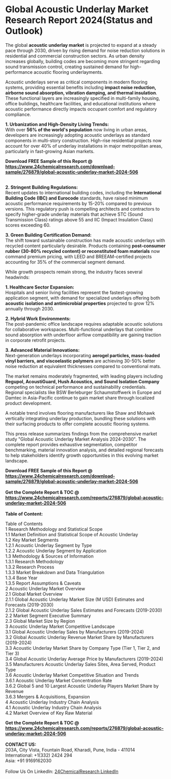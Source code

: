 <h1>Global Acoustic Underlay Market Research Report 2024(Status and Outlook)</h1><p>The global <strong>acoustic underlay market</strong> is projected to expand at a steady pace through 2030, driven by rising demand for noise reduction solutions in residential and commercial construction sectors. As urban density increases globally, building codes are becoming more stringent regarding sound transmission control, creating sustained demand for high-performance acoustic flooring underlayments.</p><p>Acoustic underlays serve as critical components in modern flooring systems, providing essential benefits including <strong>impact noise reduction, airborne sound absorption, vibration damping, and thermal insulation</strong>. These functional layers are increasingly specified in multi-family housing, office buildings, healthcare facilities, and educational institutions where acoustic performance directly impacts occupant comfort and regulatory compliance.</p><p><strong>1. Urbanization and High-Density Living Trends:</strong><br>
With over <strong>56% of the world's population</strong> now living in urban areas, developers are increasingly adopting acoustic underlays as standard components in multi-story construction. High-rise residential projects now account for over 40% of underlay installations in major metropolitan areas, particularly in fast-growing Asian markets.</p><div><b>Download FREE Sample of this Report @ 
            <a href="https://www.24chemicalresearch.com/download-sample/276879/global-acoustic-underlay-market-2024-506">
            https://www.24chemicalresearch.com/download-sample/276879/global-acoustic-underlay-market-2024-506</a></b></div><br><p><strong>2. Stringent Building Regulations:</strong><br>
Recent updates to international building codes, including the <strong>International Building Code (IBC) and Eurocode</strong> standards, have raised minimum acoustic performance requirements by 15-20% compared to previous versions. This regulatory push is compelling architects and contractors to specify higher-grade underlay materials that achieve STC (Sound Transmission Class) ratings above 55 and IIC (Impact Insulation Class) scores exceeding 60.</p><p><strong>3. Green Building Certification Demand:</strong><br>
The shift toward sustainable construction has made acoustic underlays with recycled content particularly desirable. Products containing <strong>post-consumer rubber (30-80% recycled content) or reconstituted foam materials</strong> now command premium pricing, with LEED and BREEAM-certified projects accounting for 35% of the commercial segment demand.</p><p>While growth prospects remain strong, the industry faces several headwinds:</p><p><strong>1. Healthcare Sector Expansion:</strong><br>
Hospitals and senior living facilities represent the fastest-growing application segment, with demand for specialized underlays offering both <strong>acoustic isolation and antimicrobial properties</strong> projected to grow 12% annually through 2030.</p><p><strong>2. Hybrid Work Environments:</strong><br>
The post-pandemic office landscape requires adaptable acoustic solutions for collaborative workspaces. Multi-functional underlays that combine sound absorption with underfloor airflow compatibility are gaining traction in corporate retrofit projects.</p><p><strong>3. Advanced Material Innovations:</strong><br>
Next-generation underlays incorporating <strong>aerogel particles, mass-loaded vinyl barriers, and viscoelastic polymers</strong> are achieving 30-50% better noise reduction at equivalent thicknesses compared to conventional mats.</p><p>The market remains moderately fragmented, with leading players including <strong>Regupol, AcoustiGuard, Hush Acoustics, and Sound Isolation Company</strong> competing on technical performance and sustainability credentials. Regional specialists like BSW Berleburger Schaumstoffwerk in Europe and Damtec in Asia-Pacific continue to gain market share through localized product development.</p><p>A notable trend involves flooring manufacturers like Shaw and Mohawk vertically integrating underlay production, bundling these solutions with their surfacing products to offer complete acoustic flooring systems.</p><p>This press release summarizes findings from the comprehensive market study "Global Acoustic Underlay Market Analysis 2024-2030". The complete report provides exhaustive segmentation, competitor benchmarking, material innovation analysis, and detailed regional forecasts to help stakeholders identify growth opportunities in this evolving market landscape.</p><div><b>Download FREE Sample of this Report @ 
            <a href="https://www.24chemicalresearch.com/download-sample/276879/global-acoustic-underlay-market-2024-506">
            https://www.24chemicalresearch.com/download-sample/276879/global-acoustic-underlay-market-2024-506</a></b></div><br><div><b>Get the Complete Report & TOC @ 
            <a href="https://www.24chemicalresearch.com/reports/276879/global-acoustic-underlay-market-2024-506">
            https://www.24chemicalresearch.com/reports/276879/global-acoustic-underlay-market-2024-506</a></b></div><br>
            <b>Table of Content:</b><p>Table of Contents<br />
1 Research Methodology and Statistical Scope<br />
1.1 Market Definition and Statistical Scope of Acoustic Underlay<br />
1.2 Key Market Segments<br />
1.2.1 Acoustic Underlay Segment by Type<br />
1.2.2 Acoustic Underlay Segment by Application<br />
1.3 Methodology & Sources of Information<br />
1.3.1 Research Methodology<br />
1.3.2 Research Process<br />
1.3.3 Market Breakdown and Data Triangulation<br />
1.3.4 Base Year<br />
1.3.5 Report Assumptions & Caveats<br />
2 Acoustic Underlay Market Overview<br />
2.1 Global Market Overview<br />
2.1.1 Global Acoustic Underlay Market Size (M USD) Estimates and Forecasts (2019-2030)<br />
2.1.2 Global Acoustic Underlay Sales Estimates and Forecasts (2019-2030)<br />
2.2 Market Segment Executive Summary<br />
2.3 Global Market Size by Region<br />
3 Acoustic Underlay Market Competitive Landscape<br />
3.1 Global Acoustic Underlay Sales by Manufacturers (2019-2024)<br />
3.2 Global Acoustic Underlay Revenue Market Share by Manufacturers (2019-2024)<br />
3.3 Acoustic Underlay Market Share by Company Type (Tier 1, Tier 2, and Tier 3)<br />
3.4 Global Acoustic Underlay Average Price by Manufacturers (2019-2024)<br />
3.5 Manufacturers Acoustic Underlay Sales Sites, Area Served, Product Type<br />
3.6 Acoustic Underlay Market Competitive Situation and Trends<br />
3.6.1 Acoustic Underlay Market Concentration Rate<br />
3.6.2 Global 5 and 10 Largest Acoustic Underlay Players Market Share by Revenue<br />
3.6.3 Mergers & Acquisitions, Expansion<br />
4 Acoustic Underlay Industry Chain Analysis<br />
4.1 Acoustic Underlay Industry Chain Analysis<br />
4.2 Market Overview of Key Raw Material</p><div><b>Get the Complete Report & TOC @ 
            <a href="https://www.24chemicalresearch.com/reports/276879/global-acoustic-underlay-market-2024-506">
            https://www.24chemicalresearch.com/reports/276879/global-acoustic-underlay-market-2024-506</a></b></div><br><b>CONTACT US:</b><br>
            203A, City Vista, Fountain Road, Kharadi, Pune, India - 411014<br>
            International: +1(332) 2424 294<br>
            Asia: +91 9169162030 <br><br>
            Follow Us On LinkedIn: <a href="https://www.linkedin.com/company/24chemicalresearch/">24ChemicalResearch LinkedIn</a>